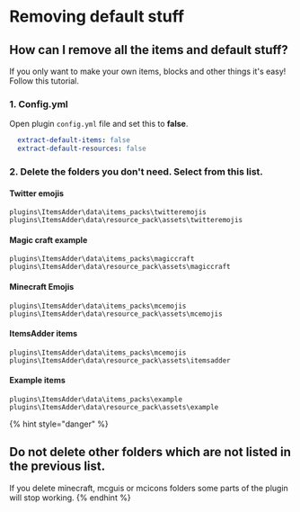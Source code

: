 # Removing default stuff

## How can I remove all the items and default stuff?

If you only want to make your own items, blocks and other things it's easy!  
Follow this tutorial.  


### 1. Config.yml

Open plugin `config.yml` file and set this to **false**.

```yaml
  extract-default-items: false
  extract-default-resources: false
```

### 2. Delete the folders you don't need. Select from this list.

#### Twitter emojis

`plugins\ItemsAdder\data\items_packs\twitteremojis`  
`plugins\ItemsAdder\data\resource_pack\assets\twitteremojis`

#### Magic craft example

`plugins\ItemsAdder\data\items_packs\magiccraft`  
`plugins\ItemsAdder\data\resource_pack\assets\magiccraft`

#### Minecraft Emojis

`plugins\ItemsAdder\data\items_packs\mcemojis`  
`plugins\ItemsAdder\data\resource_pack\assets\mcemojis`

#### ItemsAdder items

`plugins\ItemsAdder\data\items_packs\mcemojis`  
`plugins\ItemsAdder\data\resource_pack\assets\itemsadder`

####  Example items

`plugins\ItemsAdder\data\items_packs\example`  
`plugins\ItemsAdder\data\resource_pack\assets\example`

{% hint style="danger" %}
## Do not delete other folders which are not listed in the previous list.

If you delete minecraft, mcguis or mcicons folders some parts of the plugin will stop working.
{% endhint %}



